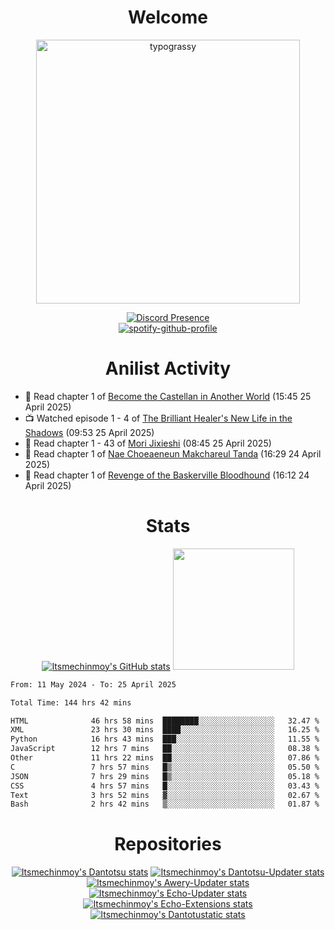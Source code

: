 <div align="center">

# Welcome
<a href="https://github.com/kawarimidoll/typograssy">
    <img alt="typograssy" src="https://typograssy.deno.dev/api?text=%E3%82%88%E3%81%86%E3%81%93%E3%81%9D%E3%81%BF%E3%81%AA%E3%81%95%E3%82%93%20-%20Itsmechinmoy--&&l0=none&l1=82d9d0&l2=027353&l3=038c4c&l4=01402e&bg=none&frame=none&speed=100&comment=" width="421.99">
</a>

[![Discord Presence](https://lanyard.cnrad.dev/api/523539866311720963?theme=dark&bg=Oe1116&animated=false&hideDiscrim=true&borderRadius=30px&hideActivity=whenNotUsed)](https://discord.com/users/523539866311720963)<br>
[![spotify-github-profile](https://spotify-github-profile.kittinanx.com/api/view?uid=31zczwoe3obxakjgkio7anubhkaq&cover_image=true&theme=novatorem&show_offline=true&background_color=121212&interchange=false&bar_color=53b14f&bar_color=ffffff&bar_color_cover=false)](https://spotify-github-profile.vercel.app/api/view?uid=31zczwoe3obxakjgkio7anubhkaq&redirect=true)
</div>

<div align="center">

# Anilist Activity
</div>
<!-- ANILIST_ACTIVITY:start -->

-   📖 Read chapter 1 of [Become the Castellan in Another World](https://anilist.co/manga/118368) (15:45 25 April 2025)
-   📺 Watched episode 1 - 4 of [The Brilliant Healer's New Life in the Shadows](https://anilist.co/anime/175872) (09:53 25 April 2025)
-   📖 Read chapter 1 - 43 of [Mori Jixieshi](https://anilist.co/manga/150604) (08:45 25 April 2025)
-   📖 Read chapter 1 of [Nae Choeaeneun Makchareul Tanda](https://anilist.co/manga/187944) (16:29 24 April 2025)
-   📖 Read chapter 1 of [Revenge of the Baskerville Bloodhound](https://anilist.co/manga/163824) (16:12 24 April 2025)

<!-- ANILIST_ACTIVITY:end -->
<div align="center">
    
# Stats
[![Itsmechinmoy's GitHub stats](https://github-readme-stats.vercel.app/api?username=itsmechinmoy&show_icons=true&theme=algolia)](https://github.com/anuraghazra/github-readme-stats)
<img src="https://github-readme-stackoverflow.vercel.app/?userID=25004176&theme=dark" height="194"/>
</div>
<!--START_SECTION:waka-->

```txt
From: 11 May 2024 - To: 25 April 2025

Total Time: 144 hrs 42 mins

HTML              46 hrs 58 mins  ████████░░░░░░░░░░░░░░░░░   32.47 %
XML               23 hrs 30 mins  ████░░░░░░░░░░░░░░░░░░░░░   16.25 %
Python            16 hrs 43 mins  ███░░░░░░░░░░░░░░░░░░░░░░   11.55 %
JavaScript        12 hrs 7 mins   ██░░░░░░░░░░░░░░░░░░░░░░░   08.38 %
Other             11 hrs 22 mins  ██░░░░░░░░░░░░░░░░░░░░░░░   07.86 %
C                 7 hrs 57 mins   █▒░░░░░░░░░░░░░░░░░░░░░░░   05.50 %
JSON              7 hrs 29 mins   █▒░░░░░░░░░░░░░░░░░░░░░░░   05.18 %
CSS               4 hrs 57 mins   █░░░░░░░░░░░░░░░░░░░░░░░░   03.43 %
Text              3 hrs 52 mins   ▓░░░░░░░░░░░░░░░░░░░░░░░░   02.67 %
Bash              2 hrs 42 mins   ▒░░░░░░░░░░░░░░░░░░░░░░░░   01.87 %
```

<!--END_SECTION:waka-->
<div align="center">

# Repositories
[![Itsmechinmoy's Dantotsu stats](https://github-readme-stats.vercel.app/api/pin/?username=itsmechinmoy&repo=dantotsu&show_icons=true&theme=algolia&description_lines_count=1)](https://github.com/itsmechinmoy/dantotsu)
[![Itsmechinmoy's Dantotsu-Updater stats](https://github-readme-stats.vercel.app/api/pin/?username=itsmechinmoy&repo=dantotsu-updater&show_icons=true&theme=algolia&description_lines_count=1)](https://github.com/itsmechinmoy/dantotsu-updater)
[![Itsmechinmoy's Awery-Updater stats](https://github-readme-stats.vercel.app/api/pin/?username=itsmechinmoy&repo=awery-updater&show_icons=true&theme=algolia&description_lines_count=1)](https://github.com/itsmechinmoy/awery-updater)
[![Itsmechinmoy's Echo-Updater stats](https://github-readme-stats.vercel.app/api/pin/?username=itsmechinmoy&repo=echo-updater&show_icons=true&theme=algolia&description_lines_count=1)](https://github.com/itsmechinmoy/echo-updater)
[![Itsmechinmoy's Echo-Extensions stats](https://github-readme-stats.vercel.app/api/pin/?username=itsmechinmoy&repo=echo-extensions&show_icons=true&theme=algolia&description_lines_count=1)](https://github.com/itsmechinmoy/echo-extensions)
[![Itsmechinmoy's Dantotustatic stats](https://github-readme-stats.vercel.app/api/pin/?username=itsmechinmoy&repo=dantotustatic&show_icons=true&theme=algolia&description_lines_count=1)](https://github.com/itsmechinmoy/dantotustatic)
</div>
